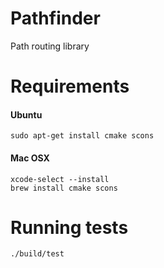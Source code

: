 # Pathfinder
Path routing library

# Requirements
#### Ubuntu
```
sudo apt-get install cmake scons
```
#### Mac OSX
```
xcode-select --install
brew install cmake scons
```

# Running tests
```
./build/test
```
